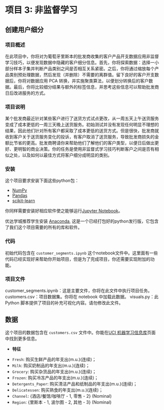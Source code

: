 # 项目 3: 非监督学习
## 创建用户细分

### 项目概述
在此项目中，你将对为葡萄牙里斯本的批发商收集的客户产品开支数据应用非监督学习技巧，以便发现数据中隐藏的客户细分信息。首先，你将探索数据：选择一小部分样本子集并判断产品类别之间是否相互关系紧密。之后，你将通过缩放每个产品类别预处理数据，然后发现（并删除）不需要的离群值。留下良好的客户开支数据后，你将对数据应用 PCA 转换，并实施聚类算法，以便划分转换后的客户数据。最后，你将比较细分结果与额外的标签信息，并思考这些信息可以帮助批发商日后改进服务的方式。

### 项目说明
某个批发商最近针对某些客户进行了送货方式试点更改，从一周五天上午送货服务变成了成本更低的一周三天晚上送货服务。初始测试并没有发现任何明显不理想的结果，因此他们针对所有客户都采取了成本更低的送货方式。但是很快，批发商就收到客户关于送货服务变化的投诉，有客户取消了送货服务，导致批发商损失的金额比节省的更高。批发商聘请你来帮助他们了解他们的客户类型，以便日后做出更好、更明智的商业决策。你的任务是使用非监督式学习技巧判断客户之间是否有相似之处，以及如何以最佳方式将客户细分成明显的类别。


### 安装

这个项目要求安装下面这些python包：

- [NumPy](http：//www.numpy.org/)
- [Pandas](http：//pandas.pydata.org)
- [scikit-learn](http：//scikit-learn.org/stable/)

你同样需要安装好相应软件使之能够运行[Jupyter Notebook](http://jupyter.org/)。

优达学城推荐学生安装 [Anaconda](https：//www.continuum.io/downloads), 这是一个已经打包好的python发行版，它包含了我们这个项目需要的所有的库和软件。

### 代码

初始代码包含在 `customer_segments.ipynb` 这个notebook文件中。这里面有一些代码已经实现好来帮助你开始项目，但是为了完成项目，你还需要实现附加的功能。

### 项目文件

customer_segments.ipynb：这是主要文件，你将在此文件中执行项目任务。
customers.csv：项目数据集。你将在 notebook 中加载此数据。
visuals.py：此 Python 脚本提供了项目的补充可视化内容。请勿修改此文件。

## 数据

​这个项目的数据包含在 `customers.csv` 文件中。你能在[UCI 机器学习信息库](https://archive.ics.uci.edu/ml/datasets/Wholesale+customers)页面中找到更多信息。

- **特征**

* `Fresh`: 购买生鲜产品的年支出(m.u.)(连续)； 
* `Milk`: 购买奶制品的年支出(m.u.)(连续)；
* `Grocery`: 购买杂货品的年支出(m.u.)(连续)； 
* `Frozen`: 购买冷冻产品的年支出(m.u.)(连续)；
* `Detergents_Paper`: 购买清洁产品和纸制品的年支出(m.u.)(连续)；
* `Delicatessen`: 购买熟食的年支出(m.u.)(连续)； 
* `Channel`: {酒店/餐馆/咖啡厅 - 1, 零售 - 2} (Nominal)
* `Region`: {里斯本 - 1, 波尔图 - 2, 其他 - 3} (Nominal) 
